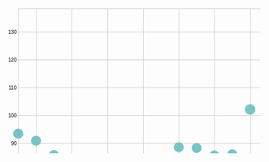 <svg width="847" height="500" xmlns="http://www.w3.org/2000/svg" version="1.1"><g transform="translate(27,12)"><g class="x axis" transform="translate(0,456)" fill="none" font-size="10" font-family="sans-serif" text-anchor="middle" style="stroke-width: 1px; font-size: 10px; font-family: Arial, Helvetica;"><path class="domain" stroke="#000" d="M0.5,-456V0.5H808.5V-456" style="shape-rendering: crispedges; fill: none; stroke: rgb(204, 204, 204);"></path><g class="tick" opacity="1" transform="translate(35.630434782608695,0)"><line stroke="#000" y2="-456" style="shape-rendering: crispedges; fill: none; stroke: rgb(204, 204, 204);"></line><text fill="#000" y="3" dy="0.71em">1996</text></g><g class="tick" opacity="1" transform="translate(105.89130434782608,0)"><line stroke="#000" y2="-456" style="shape-rendering: crispedges; fill: none; stroke: rgb(204, 204, 204);"></line><text fill="#000" y="3" dy="0.71em">1998</text></g><g class="tick" opacity="1" transform="translate(176.15217391304347,0)"><line stroke="#000" y2="-456" style="shape-rendering: crispedges; fill: none; stroke: rgb(204, 204, 204);"></line><text fill="#000" y="3" dy="0.71em">2000</text></g><g class="tick" opacity="1" transform="translate(246.41304347826087,0)"><line stroke="#000" y2="-456" style="shape-rendering: crispedges; fill: none; stroke: rgb(204, 204, 204);"></line><text fill="#000" y="3" dy="0.71em">2002</text></g><g class="tick" opacity="1" transform="translate(316.67391304347825,0)"><line stroke="#000" y2="-456" style="shape-rendering: crispedges; fill: none; stroke: rgb(204, 204, 204);"></line><text fill="#000" y="3" dy="0.71em">2004</text></g><g class="tick" opacity="1" transform="translate(386.9347826086957,0)"><line stroke="#000" y2="-456" style="shape-rendering: crispedges; fill: none; stroke: rgb(204, 204, 204);"></line><text fill="#000" y="3" dy="0.71em">2006</text></g><g class="tick" opacity="1" transform="translate(457.195652173913,0)"><line stroke="#000" y2="-456" style="shape-rendering: crispedges; fill: none; stroke: rgb(204, 204, 204);"></line><text fill="#000" y="3" dy="0.71em">2008</text></g><g class="tick" opacity="1" transform="translate(527.4565217391305,0)"><line stroke="#000" y2="-456" style="shape-rendering: crispedges; fill: none; stroke: rgb(204, 204, 204);"></line><text fill="#000" y="3" dy="0.71em">2010</text></g><g class="tick" opacity="1" transform="translate(597.7173913043478,0)"><line stroke="#000" y2="-456" style="shape-rendering: crispedges; fill: none; stroke: rgb(204, 204, 204);"></line><text fill="#000" y="3" dy="0.71em">2012</text></g><g class="tick" opacity="1" transform="translate(667.9782608695652,0)"><line stroke="#000" y2="-456" style="shape-rendering: crispedges; fill: none; stroke: rgb(204, 204, 204);"></line><text fill="#000" y="3" dy="0.71em">2014</text></g><g class="tick" opacity="1" transform="translate(738.2391304347825,0)"><line stroke="#000" y2="-456" style="shape-rendering: crispedges; fill: none; stroke: rgb(204, 204, 204);"></line><text fill="#000" y="3" dy="0.71em">2016</text></g><g class="tick" opacity="1" transform="translate(808.5,0)"><line stroke="#000" y2="-456" style="shape-rendering: crispedges; fill: none; stroke: rgb(204, 204, 204);"></line><text fill="#000" y="3" dy="0.71em">2,018</text></g></g><g class="y axis" fill="none" font-size="10" font-family="sans-serif" text-anchor="end" style="stroke-width: 1px; font-size: 10px; font-family: Arial, Helvetica;"><path class="domain" stroke="#000" d="M808,456.5H0.5V0.5H808" style="shape-rendering: crispedges; fill: none; stroke: rgb(204, 204, 204);"></path><g class="tick" opacity="1" transform="translate(0,432.14801282810964)"><line stroke="#000" x2="808" style="shape-rendering: crispedges; fill: none; stroke: rgb(204, 204, 204);"></line><text fill="#000" x="-3" dy="0.32em">60</text></g><g class="tick" opacity="1" transform="translate(0,377.0777329490939)"><line stroke="#000" x2="808" style="shape-rendering: crispedges; fill: none; stroke: rgb(204, 204, 204);"></line><text fill="#000" x="-3" dy="0.32em">70</text></g><g class="tick" opacity="1" transform="translate(0,322.00745307007816)"><line stroke="#000" x2="808" style="shape-rendering: crispedges; fill: none; stroke: rgb(204, 204, 204);"></line><text fill="#000" x="-3" dy="0.32em">80</text></g><g class="tick" opacity="1" transform="translate(0,266.93717319106247)"><line stroke="#000" x2="808" style="shape-rendering: crispedges; fill: none; stroke: rgb(204, 204, 204);"></line><text fill="#000" x="-3" dy="0.32em">90</text></g><g class="tick" opacity="1" transform="translate(0,211.86689331204667)"><line stroke="#000" x2="808" style="shape-rendering: crispedges; fill: none; stroke: rgb(204, 204, 204);"></line><text fill="#000" x="-3" dy="0.32em">100</text></g><g class="tick" opacity="1" transform="translate(0,156.79661343303093)"><line stroke="#000" x2="808" style="shape-rendering: crispedges; fill: none; stroke: rgb(204, 204, 204);"></line><text fill="#000" x="-3" dy="0.32em">110</text></g><g class="tick" opacity="1" transform="translate(0,101.72633355401524)"><line stroke="#000" x2="808" style="shape-rendering: crispedges; fill: none; stroke: rgb(204, 204, 204);"></line><text fill="#000" x="-3" dy="0.32em">120</text></g><g class="tick" opacity="1" transform="translate(0,46.656053674999555)"><line stroke="#000" x2="808" style="shape-rendering: crispedges; fill: none; stroke: rgb(204, 204, 204);"></line><text fill="#000" x="-3" dy="0.32em">130</text></g></g><g class="circle"><circle transform="translate(0, 398.97724520128645)" r="8.592834742724726" style="fill: rgb(191, 105, 105); fill-opacity: 0.9;"></circle><text transform="translate(0, 398.97724520128645)" text-anchor="middle" dy="15" style="font-size: 10px; font-family: Arial, Helvetica;"></text></g><g class="circle"><circle transform="translate(0, 247.20806328458704)" r="10.041502430398454" style="fill: rgb(105, 191, 191); fill-opacity: 0.9;"></circle><text transform="translate(0, 247.20806328458704)" text-anchor="middle" dy="15" style="font-size: 10px; font-family: Arial, Helvetica;"></text></g><g class="circle"><circle transform="translate(35.130434782608695, 395.24106561399765)" r="8.63179946247251" style="fill: rgb(191, 105, 105); fill-opacity: 0.9;"></circle><text transform="translate(35.130434782608695, 395.24106561399765)" text-anchor="middle" dy="15" style="font-size: 10px; font-family: Arial, Helvetica;"></text></g><g class="circle"><circle transform="translate(35.130434782608695, 261.1315372166784)" r="9.91840922230997" style="fill: rgb(105, 191, 191); fill-opacity: 0.9;"></circle><text transform="translate(35.130434782608695, 261.1315372166784)" text-anchor="middle" dy="15" style="font-size: 10px; font-family: Arial, Helvetica;"></text></g><g class="circle"><circle transform="translate(70.26086956521739, 400.9059673730777)" r="8.572641582184191" style="fill: rgb(191, 105, 105); fill-opacity: 0.9;"></circle><text transform="translate(70.26086956521739, 400.9059673730777)" text-anchor="middle" dy="15" style="font-size: 10px; font-family: Arial, Helvetica;"></text></g><g class="circle"><circle transform="translate(70.26086956521739, 289.1049815137433)" r="9.665820901968264" style="fill: rgb(105, 191, 191); fill-opacity: 0.9;"></circle><text transform="translate(70.26086956521739, 289.1049815137433)" text-anchor="middle" dy="15" style="font-size: 10px; font-family: Arial, Helvetica;"></text></g><g class="circle"><circle transform="translate(105.39130434782608, 401.0737450384599)" r="8.57088245242265" style="fill: rgb(191, 105, 105); fill-opacity: 0.9;"></circle><text transform="translate(105.39130434782608, 401.0737450384599)" text-anchor="middle" dy="15" style="font-size: 10px; font-family: Arial, Helvetica;"></text></g><g class="circle"><circle transform="translate(105.39130434782608, 314.0956542417212)" r="9.433770191488614" style="fill: rgb(105, 191, 191); fill-opacity: 0.9;"></circle><text transform="translate(105.39130434782608, 314.0956542417212)" text-anchor="middle" dy="15" style="font-size: 10px; font-family: Arial, Helvetica;"></text></g><g class="circle"><circle transform="translate(140.52173913043478, 421.045472382357)" r="8.358477261273801" style="fill: rgb(191, 105, 105); fill-opacity: 0.9;"></circle><text transform="translate(140.52173913043478, 421.045472382357)" text-anchor="middle" dy="15" style="font-size: 10px; font-family: Arial, Helvetica;"></text></g><g class="circle"><circle transform="translate(140.52173913043478, 343.8179654169041)" r="9.149185645215999" style="fill: rgb(105, 191, 191); fill-opacity: 0.9;"></circle><text transform="translate(140.52173913043478, 343.8179654169041)" text-anchor="middle" dy="15" style="font-size: 10px; font-family: Arial, Helvetica;"></text></g><g class="circle"><circle transform="translate(175.65217391304347, 429.8590692146531)" r="8.262766772277542" style="fill: rgb(191, 105, 105); fill-opacity: 0.9;"></circle><text transform="translate(175.65217391304347, 429.8590692146531)" text-anchor="middle" dy="15" style="font-size: 10px; font-family: Arial, Helvetica;"></text></g><g class="circle"><circle transform="translate(175.65217391304347, 366.00099006581)" r="8.930135404100957" style="fill: rgb(105, 191, 191); fill-opacity: 0.9;"></circle><text transform="translate(175.65217391304347, 366.00099006581)" text-anchor="middle" dy="15" style="font-size: 10px; font-family: Arial, Helvetica;"></text></g><g class="circle"><circle transform="translate(210.78260869565216, 425.54551155598466)" r="8.30976605669137" style="fill: rgb(191, 105, 105); fill-opacity: 0.9;"></circle><text transform="translate(210.78260869565216, 425.54551155598466)" text-anchor="middle" dy="15" style="font-size: 10px; font-family: Arial, Helvetica;"></text></g><g class="circle"><circle transform="translate(210.78260869565216, 351.3592895435365)" r="9.075384160768683" style="fill: rgb(105, 191, 191); fill-opacity: 0.9;"></circle><text transform="translate(210.78260869565216, 351.3592895435365)" text-anchor="middle" dy="15" style="font-size: 10px; font-family: Arial, Helvetica;"></text></g><g class="circle"><circle transform="translate(245.91304347826087, 416.7188909879891)" r="8.405008717356862" style="fill: rgb(191, 105, 105); fill-opacity: 0.9;"></circle><text transform="translate(245.91304347826087, 416.7188909879891)" text-anchor="middle" dy="15" style="font-size: 10px; font-family: Arial, Helvetica;"></text></g><g class="circle"><circle transform="translate(245.91304347826087, 320.4262582652134)" r="9.373966693243515" style="fill: rgb(105, 191, 191); fill-opacity: 0.9;"></circle><text transform="translate(245.91304347826087, 320.4262582652134)" text-anchor="middle" dy="15" style="font-size: 10px; font-family: Arial, Helvetica;"></text></g><g class="circle"><circle transform="translate(281.04347826086956, 425.6478716764608)" r="8.308654271145112" style="fill: rgb(191, 105, 105); fill-opacity: 0.9;"></circle><text transform="translate(281.04347826086956, 425.6478716764608)" text-anchor="middle" dy="15" style="font-size: 10px; font-family: Arial, Helvetica;"></text></g><g class="circle"><circle transform="translate(281.04347826086956, 312.4856746094582)" r="9.448911716714473" style="fill: rgb(105, 191, 191); fill-opacity: 0.9;"></circle><text transform="translate(281.04347826086956, 312.4856746094582)" text-anchor="middle" dy="15" style="font-size: 10px; font-family: Arial, Helvetica;"></text></g><g class="circle"><circle transform="translate(316.17391304347825, 426.2477290505951)" r="8.302135511170757" style="fill: rgb(191, 105, 105); fill-opacity: 0.9;"></circle><text transform="translate(316.17391304347825, 426.2477290505951)" text-anchor="middle" dy="15" style="font-size: 10px; font-family: Arial, Helvetica;"></text></g><g class="circle"><circle transform="translate(316.17391304347825, 274.02938225630305)" r="9.80284768418846" style="fill: rgb(105, 191, 191); fill-opacity: 0.9;"></circle><text transform="translate(316.17391304347825, 274.02938225630305)" text-anchor="middle" dy="15" style="font-size: 10px; font-family: Arial, Helvetica;"></text></g><g class="circle"><circle transform="translate(351.30434782608694, 431.82808796234025)" r="8.241211506057805" style="fill: rgb(191, 105, 105); fill-opacity: 0.9;"></circle><text transform="translate(351.30434782608694, 431.82808796234025)" text-anchor="middle" dy="15" style="font-size: 10px; font-family: Arial, Helvetica;"></text></g><g class="circle"><circle transform="translate(351.30434782608694, 275.4979964801166)" r="9.789592910488528" style="fill: rgb(105, 191, 191); fill-opacity: 0.9;"></circle><text transform="translate(351.30434782608694, 275.4979964801166)" text-anchor="middle" dy="15" style="font-size: 10px; font-family: Arial, Helvetica;"></text></g><g class="circle"><circle transform="translate(386.4347826086957, 443.05488142058107)" r="8.117062231969117" style="fill: rgb(191, 105, 105); fill-opacity: 0.9;"></circle><text transform="translate(386.4347826086957, 443.05488142058107)" text-anchor="middle" dy="15" style="font-size: 10px; font-family: Arial, Helvetica;"></text></g><g class="circle"><circle transform="translate(386.4347826086957, 290.0017459512933)" r="9.657601591971096" style="fill: rgb(105, 191, 191); fill-opacity: 0.9;"></circle><text transform="translate(386.4347826086957, 290.0017459512933)" text-anchor="middle" dy="15" style="font-size: 10px; font-family: Arial, Helvetica;"></text></g><g class="circle"><circle transform="translate(421.5652173913043, 456)" r="7.971167269830256" style="fill: rgb(191, 105, 105); fill-opacity: 0.9;"></circle><text transform="translate(421.5652173913043, 456)" text-anchor="middle" dy="15" style="font-size: 10px; font-family: Arial, Helvetica;"></text></g><g class="circle"><circle transform="translate(421.5652173913043, 287.56202241209314)" r="9.679944704001139" style="fill: rgb(105, 191, 191); fill-opacity: 0.9;"></circle><text transform="translate(421.5652173913043, 287.56202241209314)" text-anchor="middle" dy="15" style="font-size: 10px; font-family: Arial, Helvetica;"></text></g><g class="circle"><circle transform="translate(456.695652173913, 424.7425688673671)" r="8.318481368527017" style="fill: rgb(191, 105, 105); fill-opacity: 0.9;"></circle><text transform="translate(456.695652173913, 424.7425688673671)" text-anchor="middle" dy="15" style="font-size: 10px; font-family: Arial, Helvetica;"></text></g><g class="circle"><circle transform="translate(456.695652173913, 199.35606527043336)" r="10.452333940358894" style="fill: rgb(105, 191, 191); fill-opacity: 0.9;"></circle><text transform="translate(456.695652173913, 199.35606527043336)" text-anchor="middle" dy="15" style="font-size: 10px; font-family: Arial, Helvetica;"></text></g><g class="circle"><circle transform="translate(491.82608695652175, 374.3721515536445)" r="8.845883644781994" style="fill: rgb(191, 105, 105); fill-opacity: 0.9;"></circle><text transform="translate(491.82608695652175, 374.3721515536445)" text-anchor="middle" dy="15" style="font-size: 10px; font-family: Arial, Helvetica;"></text></g><g class="circle"><circle transform="translate(491.82608695652175, 125.68359555108492)" r="11.052074106001616" style="fill: rgb(105, 191, 191); fill-opacity: 0.9;"></circle><text transform="translate(491.82608695652175, 125.68359555108492)" text-anchor="middle" dy="15" style="font-size: 10px; font-family: Arial, Helvetica;"></text></g><g class="circle"><circle transform="translate(526.9565217391305, 357.4054636667847)" r="9.015723868007235" style="fill: rgb(191, 105, 105); fill-opacity: 0.9;"></circle><text transform="translate(526.9565217391305, 357.4054636667847)" text-anchor="middle" dy="15" style="font-size: 10px; font-family: Arial, Helvetica;"></text></g><g class="circle"><circle transform="translate(526.9565217391305, 70.02736789415644)" r="11.482422694010529" style="fill: rgb(105, 191, 191); fill-opacity: 0.9;"></circle><text transform="translate(526.9565217391305, 70.02736789415644)" text-anchor="middle" dy="15" style="font-size: 10px; font-family: Arial, Helvetica;"></text></g><g class="circle"><circle transform="translate(562.0869565217391, 343.82468399104926)" r="9.149120192852791" style="fill: rgb(191, 105, 105); fill-opacity: 0.9;"></circle><text transform="translate(562.0869565217391, 343.82468399104926)" text-anchor="middle" dy="15" style="font-size: 10px; font-family: Arial, Helvetica;"></text></g><g class="circle"><circle transform="translate(562.0869565217391, 41.62487104655412)" r="11.695367261052105" style="fill: rgb(105, 191, 191); fill-opacity: 0.9;"></circle><text transform="translate(562.0869565217391, 41.62487104655412)" text-anchor="middle" dy="15" style="font-size: 10px; font-family: Arial, Helvetica;"></text></g><g class="circle"><circle transform="translate(597.2173913043478, 302.63241752808483)" r="9.540994726747488" style="fill: rgb(191, 105, 105); fill-opacity: 0.9;"></circle><text transform="translate(597.2173913043478, 302.63241752808483)" text-anchor="middle" dy="15" style="font-size: 10px; font-family: Arial, Helvetica;"></text></g><g class="circle"><circle transform="translate(597.2173913043478, 32.227678487998844)" r="11.764894309865289" style="fill: rgb(105, 191, 191); fill-opacity: 0.9;"></circle><text transform="translate(597.2173913043478, 32.227678487998844)" text-anchor="middle" dy="15" style="font-size: 10px; font-family: Arial, Helvetica;"></text></g><g class="circle"><circle transform="translate(632.3478260869565, 297.4749772738934)" r="9.588799662184062" style="fill: rgb(191, 105, 105); fill-opacity: 0.9;"></circle><text transform="translate(632.3478260869565, 297.4749772738934)" text-anchor="middle" dy="15" style="font-size: 10px; font-family: Arial, Helvetica;"></text></g><g class="circle"><circle transform="translate(632.3478260869565, 12.408986165138742)" r="11.910074444840044" style="fill: rgb(105, 191, 191); fill-opacity: 0.9;"></circle><text transform="translate(632.3478260869565, 12.408986165138742)" text-anchor="middle" dy="15" style="font-size: 10px; font-family: Arial, Helvetica;"></text></g><g class="circle"><circle transform="translate(667.4782608695652, 278.26720886312)" r="9.764545234676797" style="fill: rgb(191, 105, 105); fill-opacity: 0.9;"></circle><text transform="translate(667.4782608695652, 278.26720886312)" text-anchor="middle" dy="15" style="font-size: 10px; font-family: Arial, Helvetica;"></text></g><g class="circle"><circle transform="translate(667.4782608695652, 16.326685875731926)" r="11.88152927493654" style="fill: rgb(105, 191, 191); fill-opacity: 0.9;"></circle><text transform="translate(667.4782608695652, 16.326685875731926)" text-anchor="middle" dy="15" style="font-size: 10px; font-family: Arial, Helvetica;"></text></g><g class="circle"><circle transform="translate(702.6086956521739, 287.97783215735774)" r="9.67614076482618" style="fill: rgb(191, 105, 105); fill-opacity: 0.9;"></circle><text transform="translate(702.6086956521739, 287.97783215735774)" text-anchor="middle" dy="15" style="font-size: 10px; font-family: Arial, Helvetica;"></text></g><g class="circle"><circle transform="translate(702.6086956521739, 10.718879275651716)" r="11.922365879329515" style="fill: rgb(105, 191, 191); fill-opacity: 0.9;"></circle><text transform="translate(702.6086956521739, 10.718879275651716)" text-anchor="middle" dy="15" style="font-size: 10px; font-family: Arial, Helvetica;"></text></g><g class="circle"><circle transform="translate(737.7391304347825, 287.0568886728647)" r="9.684563561550267" style="fill: rgb(191, 105, 105); fill-opacity: 0.9;"></circle><text transform="translate(737.7391304347825, 287.0568886728647)" text-anchor="middle" dy="15" style="font-size: 10px; font-family: Arial, Helvetica;"></text></g><g class="circle"><circle transform="translate(737.7391304347825, 0)" r="12" style="fill: rgb(105, 191, 191); fill-opacity: 0.9;"></circle><text transform="translate(737.7391304347825, 0)" text-anchor="middle" dy="15" style="font-size: 10px; font-family: Arial, Helvetica;"></text></g><g class="circle"><circle transform="translate(772.8695652173914, 299.0340061034934)" r="9.57437694274434" style="fill: rgb(191, 105, 105); fill-opacity: 0.9;"></circle><text transform="translate(772.8695652173914, 299.0340061034934)" text-anchor="middle" dy="15" style="font-size: 10px; font-family: Arial, Helvetica;"></text></g><g class="circle"><circle transform="translate(772.8695652173914, 17.623040264083954)" r="11.872067266016739" style="fill: rgb(105, 191, 191); fill-opacity: 0.9;"></circle><text transform="translate(772.8695652173914, 17.623040264083954)" text-anchor="middle" dy="15" style="font-size: 10px; font-family: Arial, Helvetica;"></text></g><g class="circle"><circle transform="translate(808, 313.5394444149432)" r="9.439004301370929" style="fill: rgb(191, 105, 105); fill-opacity: 0.9;"></circle><text transform="translate(808, 313.5394444149432)" text-anchor="middle" dy="15" style="font-size: 10px; font-family: Arial, Helvetica;"></text></g><g class="circle"><circle transform="translate(808, 10.391211110371444)" r="11.924747271228265" style="fill: rgb(105, 191, 191); fill-opacity: 0.9;"></circle><text transform="translate(808, 10.391211110371444)" text-anchor="middle" dy="15" style="font-size: 10px; font-family: Arial, Helvetica;"></text></g><g class="point"><circle></circle></g><g class="point"><circle></circle></g><g class="point"><circle></circle></g><g class="point"><circle></circle></g><g class="point"><circle></circle></g><g class="point"><circle></circle></g><g class="point"><circle></circle></g><g class="point"><circle></circle></g><g class="point"><circle></circle></g><g class="point"><circle></circle></g><g class="point"><circle></circle></g><g class="point"><circle></circle></g><g class="point"><circle></circle></g><g class="point"><circle></circle></g><g class="point"><circle></circle></g><g class="point"><circle></circle></g><g class="point"><circle></circle></g><g class="point"><circle></circle></g><g class="point"><circle></circle></g><g class="point"><circle></circle></g><g class="point"><circle></circle></g><g class="point"><circle></circle></g><g class="point"><circle></circle></g><g class="point"><circle></circle></g><g class="point"><circle></circle></g><g class="point"><circle></circle></g><g class="point"><circle></circle></g><g class="point"><circle></circle></g><g class="point"><circle></circle></g><g class="point"><circle></circle></g><g class="point"><circle></circle></g><g class="point"><circle></circle></g><g class="point"><circle></circle></g><g class="point"><circle></circle></g><g class="point"><circle></circle></g><g class="point"><circle></circle></g><g class="point"><circle></circle></g><g class="point"><circle></circle></g><g class="point"><circle></circle></g><g class="point"><circle></circle></g><g class="point"><circle></circle></g><g class="point"><circle></circle></g><g class="point"><circle></circle></g><g class="point"><circle></circle></g><g class="point"><circle></circle></g><g class="point"><circle></circle></g><g class="point"><circle></circle></g><g class="point"><circle></circle></g></g></svg>
